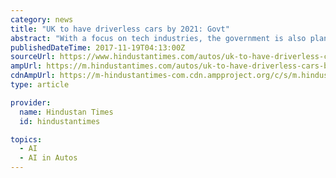 ```yaml
---
category: news
title: "UK to have driverless cars by 2021: Govt"
abstract: "With a focus on tech industries, the government is also planning to spend 75 million pound supporting companies developing AI and 160 million pound in developing 5G technology, which it believes will be necessary for the mass rollout of driverless cars."
publishedDateTime: 2017-11-19T04:13:00Z
sourceUrl: https://www.hindustantimes.com/autos/uk-to-have-driverless-cars-by-2021-govt/story-t8khaPlKihXKhRvfk8J4BJ.html
ampUrl: https://m.hindustantimes.com/autos/uk-to-have-driverless-cars-by-2021-govt/story-t8khaPlKihXKhRvfk8J4BJ_amp.html
cdnAmpUrl: https://m-hindustantimes-com.cdn.ampproject.org/c/s/m.hindustantimes.com/autos/uk-to-have-driverless-cars-by-2021-govt/story-t8khaPlKihXKhRvfk8J4BJ_amp.html
type: article

provider:
  name: Hindustan Times
  id: hindustantimes

topics:
  - AI
  - AI in Autos
---
```

